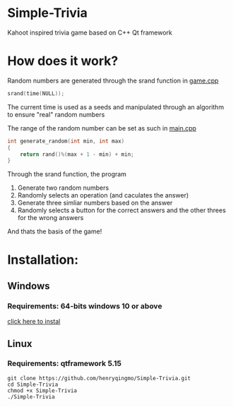 # Simple-Trivia
Kahoot inspired trivia game based on C++ Qt framework

# How does it work?
Random numbers are generated through the srand function in [game.cpp](https://github.com/henryqingmo/Simple-Trivia/blob/master/game.cpp)
``` c++ 
srand(time(NULL));
```
The current time is used as a seeds and manipulated through an algorithm to ensure "real" random numbers

The range of the random number can be set as such in [main.cpp](https://github.com/henryqingmo/Simple-Trivia/blob/master/main.cpp)

``` c++ 
int generate_random(int min, int max)
{
    return rand()%(max + 1 - min) + min;
}

```

Through the srand function, the program 
1. Generate two random numbers
2. Randomly selects an operation (and caculates the answer)
3. Generate three simliar numbers based on the answer
4. Randomly selects a button for the correct answers and the other threes for the wrong answers

And thats the basis of the game!

# Installation:
## Windows
### Requirements: 64-bits windows 10 or above
[click here to instal](https://github.com/henryqingmo/Simple-Trivia/releases/download/v1.3.1/Simple-Trivia_Setup.exe)
## Linux
### Requirements: qtframework 5.15 

    git clone https://github.com/henryqingmo/Simple-Trivia.git
    cd Simple-Trivia
    chmod +x Simple-Trivia
    ./Simple-Trivia

